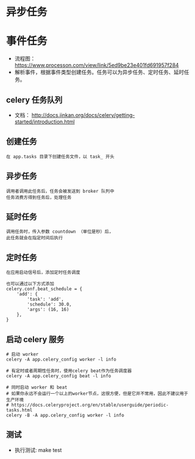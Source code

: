 异步任务
======
# 事件任务
- 流程图：https://www.processon.com/view/link/5ed9be23e401fd691957f284
- 解析事件，根据事件类型创建任务。任务可以为异步任务、定时任务、延时任务。

## celery 任务队列
- 文档： http://docs.jinkan.org/docs/celery/getting-started/introduction.html

## 创建任务
```rdoc
在 app.tasks 目录下创建任务文件，以 task_ 开头

```

## 异步任务
```rdoc
调用者调用此任务后，任务会被发送到 broker 队列中
任务消费方得到任务后，处理任务
```

## 延时任务
```rdoc
调用任务时，传入参数 countdown （单位是秒）后，
此任务就会在指定时间后执行 
```

## 定时任务
```rdoc
在应用启动信号后，添加定时任务调度

也可以通过以下方式添加
celery.conf.beat_schedule = {
    'add': {
        'task': 'add',
        'schedule': 30.0,
        'args': (16, 16)
    },
}
```

## 启动 celery 服务
```shell script
# 启动 worker
celery -A app.celery_config worker -l info

# 有定时或者周期性任务时，使用celery beat作为任务调度器
celery -A app.celery_config beat -l info

# 同时启动 worker 和 beat 
# 如果你永远不会运行一个以上的worker节点，这很方便，但是它并不常用，因此不建议用于生产环境
# https://docs.celeryproject.org/en/stable/userguide/periodic-tasks.html
celery -B -A app.celery_config worker -l info

```

## 测试
- 执行测试: make test
